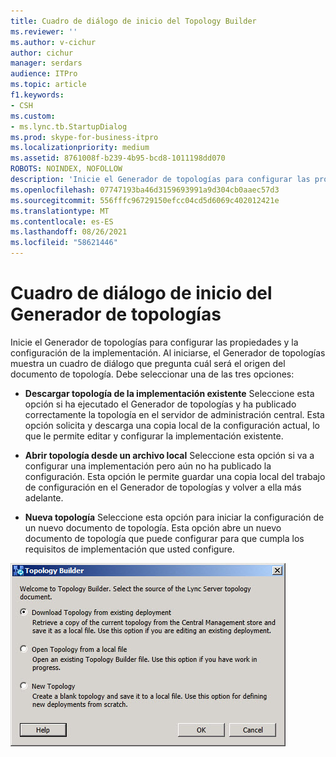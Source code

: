 ```yaml
---
title: Cuadro de diálogo de inicio del Topology Builder
ms.reviewer: ''
ms.author: v-cichur
author: cichur
manager: serdars
audience: ITPro
ms.topic: article
f1.keywords:
- CSH
ms.custom:
- ms.lync.tb.StartupDialog
ms.prod: skype-for-business-itpro
ms.localizationpriority: medium
ms.assetid: 8761008f-b239-4b95-bcd8-1011198dd070
ROBOTS: NOINDEX, NOFOLLOW
description: 'Inicie el Generador de topologías para configurar las propiedades y la configuración de la implementación. Al iniciarse, el Generador de topologías muestra un cuadro de diálogo que pregunta cuál será el origen del documento de topología. Debe seleccionar una de las tres opciones:'
ms.openlocfilehash: 07747193ba46d3159693991a9d304cb0aaec57d3
ms.sourcegitcommit: 556fffc96729150efcc04cd5d6069c402012421e
ms.translationtype: MT
ms.contentlocale: es-ES
ms.lasthandoff: 08/26/2021
ms.locfileid: "58621446"
---
```

# <a name="topology-builder-startup-dialog"></a>Cuadro de diálogo de inicio del Generador de topologías
 
Inicie el Generador de topologías para configurar las propiedades y la configuración de la implementación. Al iniciarse, el Generador de topologías muestra un cuadro de diálogo que pregunta cuál será el origen del documento de topología. Debe seleccionar una de las tres opciones:
  
- **Descargar topología de la implementación existente** Seleccione esta opción si ha ejecutado el Generador de topologías y ha publicado correctamente la topología en el servidor de administración central. Esta opción solicita y descarga una copia local de la configuración actual, lo que le permite editar y configurar la implementación existente.
    
- **Abrir topología desde un archivo local** Seleccione esta opción si va a configurar una implementación pero aún no ha publicado la configuración. Esta opción le permite guardar una copia local del trabajo de configuración en el Generador de topologías y volver a ella más adelante.
    
- **Nueva topología** Seleccione esta opción para iniciar la configuración de un nuevo documento de topología. Esta opción abre un nuevo documento de topología que puede configurar para que cumpla los requisitos de implementación que usted configure.
    
![Cuadro de diálogo de inicio del Topology Builder](../../../media/Topology_Builder_Startup_Dialog.jpg)
  
